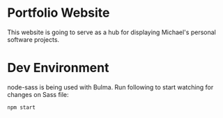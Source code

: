 # Portfolio Website
This website is going to serve as a hub for displaying Michael's personal software projects. 

# Dev Environment
node-sass is being used with Bulma. Run following to start watching for changes on Sass file:
```
npm start
```